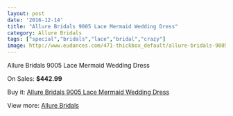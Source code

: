```yaml
---
layout: post
date: '2016-12-14'
title: "Allure Bridals 9005 Lace Mermaid Wedding Dress"
category: Allure Bridals
tags: ["special","bridals","lace","bridal","crazy"]
image: http://www.eudances.com/471-thickbox_default/allure-bridals-9005-lace-mermaid-wedding-dress.jpg
---
```

Allure Bridals 9005 Lace Mermaid Wedding Dress

On Sales: **$442.99**
<a href="https://www.eudances.com/en/allure-bridals/147-allure-bridals-9005-lace-mermaid-wedding-dress.html"><amp-img layout="responsive" width="600" height="600" src="//www.eudances.com/471-thickbox_default/allure-bridals-9005-lace-mermaid-wedding-dress.jpg" alt="Allure Bridals 9005 Lace Mermaid Wedding Dress 0" /></a>
<a href="https://www.eudances.com/en/allure-bridals/147-allure-bridals-9005-lace-mermaid-wedding-dress.html"><amp-img layout="responsive" width="600" height="600" src="//www.eudances.com/472-thickbox_default/allure-bridals-9005-lace-mermaid-wedding-dress.jpg" alt="Allure Bridals 9005 Lace Mermaid Wedding Dress 1" /></a>
<a href="https://www.eudances.com/en/allure-bridals/147-allure-bridals-9005-lace-mermaid-wedding-dress.html"><amp-img layout="responsive" width="600" height="600" src="//www.eudances.com/473-thickbox_default/allure-bridals-9005-lace-mermaid-wedding-dress.jpg" alt="Allure Bridals 9005 Lace Mermaid Wedding Dress 2" /></a>

Buy it: [Allure Bridals 9005 Lace Mermaid Wedding Dress](https://www.eudances.com/en/allure-bridals/147-allure-bridals-9005-lace-mermaid-wedding-dress.html "Allure Bridals 9005 Lace Mermaid Wedding Dress")

View more: [Allure Bridals](https://www.eudances.com/en/2-allure-bridals "Allure Bridals")